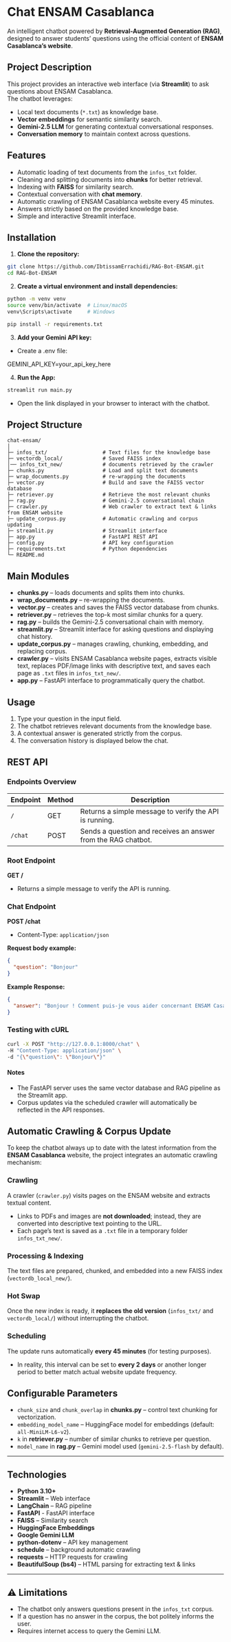 # Chat ENSAM Casablanca

An intelligent chatbot powered by **Retrieval-Augmented Generation (RAG)**, designed to answer students’ questions using the official content of **ENSAM Casablanca’s website**.


## Project Description

This project provides an interactive web interface (via **Streamlit**) to ask questions about ENSAM Casablanca.  
The chatbot leverages:

- Local text documents (`*.txt`) as knowledge base.
- **Vector embeddings** for semantic similarity search.
- **Gemini-2.5 LLM** for generating contextual conversational responses.
- **Conversation memory** to maintain context across questions.



## Features

- Automatic loading of text documents from the `infos_txt` folder.
- Cleaning and splitting documents into **chunks** for better retrieval.
- Indexing with **FAISS** for similarity search.
- Contextual conversation with **chat memory**.
- Automatic crawling of ENSAM Casablanca website every 45 minutes.
- Answers strictly based on the provided knowledge base.
- Simple and interactive Streamlit interface.



## Installation

1. **Clone the repository:**
```bash
git clone https://github.com/IbtissamErrachidi/RAG-Bot-ENSAM.git
cd RAG-Bot-ENSAM
``` 

2. **Create a virtual environment and install dependencies:**

```bash
python -m venv venv
source venv/bin/activate  # Linux/macOS
venv\Scripts\activate     # Windows

pip install -r requirements.txt
``` 


3. **Add your Gemini API key:**

- Create a .env file:
  
GEMINI_API_KEY=your_api_key_here


   

4. **Run the App:**
   
```bash
streamlit run main.py
``` 
- Open the link displayed in your browser to interact with the chatbot.


## Project Structure

```text
chat-ensam/
│
├─ infos_txt/                  # Text files for the knowledge base
├─ vectordb_local/             # Saved FAISS index
│── infos_txt_new/             # documents retrieved by the crawler
├─ chunks.py                   # Load and split text documents
├─ wrap_documents.py           # re-wrapping the documents
├─ vector.py                   # Build and save the FAISS vector database
├─ retriever.py                # Retrieve the most relevant chunks
├─ rag.py                      # Gemini-2.5 conversational chain
├─ crawler.py                  # Web crawler to extract text & links from ENSAM website
├─ update_corpus.py            # Automatic crawling and corpus updating
├─ streamlit.py                # Streamlit interface
├─ app.py                      # FastAPI REST API
├─ config.py                   # API key configuration
├─ requirements.txt            # Python dependencies
└─ README.md
``` 




##  Main Modules

- **chunks.py** – loads documents and splits them into chunks.  
- **wrap_documents.py** – re-wrapping the documents.  
- **vector.py** – creates and saves the FAISS vector database from chunks.  
- **retriever.py** – retrieves the top-k most similar chunks for a query.  
- **rag.py** – builds the Gemini-2.5 conversational chain with memory.  
- **streamlit.py** – Streamlit interface for asking questions and displaying chat history.
- **update_corpus.py** – manages crawling, chunking, embedding, and replacing corpus.
- **crawler.py** – visits ENSAM Casablanca website pages, extracts visible text, replaces PDF/image links with descriptive text, and saves each page as `.txt` files in `infos_txt_new/`.
- **app.py** – FastAPI interface to programmatically query the chatbot.




## Usage

1. Type your question in the input field.  
2. The chatbot retrieves relevant documents from the knowledge base.  
3. A contextual answer is generated strictly from the corpus.  
4. The conversation history is displayed below the chat.

## REST API

### Endpoints Overview

| Endpoint | Method | Description |
|----------|--------|-------------|
| `/`      | GET    | Returns a simple message to verify the API is running. |
| `/chat`  | POST   | Sends a question and receives an answer from the RAG chatbot. |


### Root Endpoint

**GET /**

- Returns a simple message to verify the API is running.

### Chat Endpoint

**POST /chat**  

- Content-Type: `application/json`

**Request body example:**

```json
{
  "question": "Bonjour"
}
```

**Example Response:**

```json
{
  "answer": "Bonjour ! Comment puis-je vous aider concernant ENSAM Casablanca ?"
}
```

### Testing with cURL
```bash
curl -X POST "http://127.0.0.1:8000/chat" \
-H "Content-Type: application/json" \
-d "{\"question\": \"Bonjour\"}"
```
#### Notes
- The FastAPI server uses the same vector database and RAG pipeline as the Streamlit app.
- Corpus updates via the scheduled crawler will automatically be reflected in the API responses.

## Automatic Crawling & Corpus Update

To keep the chatbot always up to date with the latest information from the **ENSAM Casablanca** website, the project integrates an automatic crawling mechanism:

### Crawling
A crawler (`crawler.py`) visits pages on the ENSAM website and extracts textual content.  
- Links to PDFs and images are **not downloaded**; instead, they are converted into descriptive text pointing to the URL.  
- Each page’s text is saved as a `.txt` file in a temporary folder `infos_txt_new/`.

### Processing & Indexing
The text files are prepared, chunked, and embedded into a new FAISS index (`vectordb_local_new/`).

### Hot Swap
Once the new index is ready, it **replaces the old version** (`infos_txt/` and `vectordb_local/`) without interrupting the chatbot.

### Scheduling
The update runs automatically **every 45 minutes** (for testing purposes).  
- In reality, this interval can be set to **every 2 days** or another longer period to better match actual website update frequency.




##  Configurable Parameters

- `chunk_size` and `chunk_overlap` in **chunks.py** – control text chunking for vectorization.  
- `embedding_model_name` – HuggingFace model for embeddings (default: `all-MiniLM-L6-v2`).  
- `k` in **retriever.py** – number of similar chunks to retrieve per question.  
- `model_name` in **rag.py** – Gemini model used (`gemini-2.5-flash` by default).  

---

##  Technologies

- **Python 3.10+**  
- **Streamlit** – Web interface  
- **LangChain** – RAG pipeline
- **FastAPI** - FastAPI interface
- **FAISS** – Similarity search  
- **HuggingFace Embeddings**  
- **Google Gemini LLM**  
- **python-dotenv** – API key management
- **schedule** – background automatic crawling
- **requests** – HTTP requests for crawling  
- **BeautifulSoup (bs4)** – HTML parsing for extracting text & links

---

## ⚠️ Limitations

- The chatbot only answers questions present in the `infos_txt` corpus.  
- If a question has no answer in the corpus, the bot politely informs the user.  
- Requires internet access to query the Gemini LLM.  

